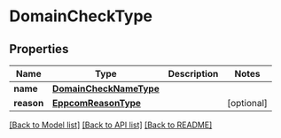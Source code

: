# DomainCheckType

## Properties
Name | Type | Description | Notes
------------ | ------------- | ------------- | -------------
**name** | [**DomainCheckNameType**](DomainCheckNameType.md) |  | 
**reason** | [**EppcomReasonType**](EppcomReasonType.md) |  | [optional] 

[[Back to Model list]](../README.md#documentation-for-models) [[Back to API list]](../README.md#documentation-for-api-endpoints) [[Back to README]](../README.md)

